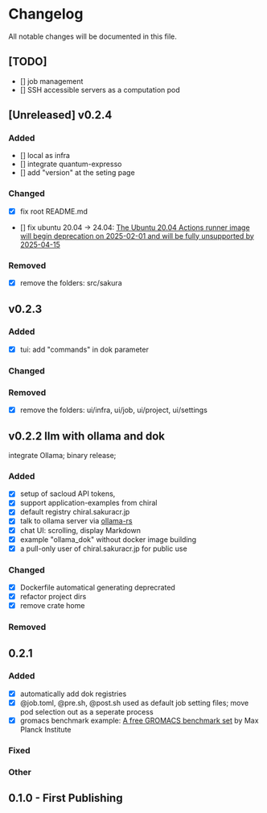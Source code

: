 # Changelog
All notable changes will be documented in this file.

## [TODO]
- [] job management
- [] SSH accessible servers as a computation pod 



## [Unreleased] v0.2.4
### Added
- [] local as infra 
- [] integrate quantum-expresso
- [] add "version" at the seting page
### Changed
- [x] fix root README.md
- [] fix ubuntu 20.04 -> 24.04: [The Ubuntu 20.04 Actions runner image will begin deprecation on 2025-02-01 and will be fully unsupported by 2025-04-15](https://github.com/actions/runner-images/issues/11101)
### Removed
- [x] remove the folders: src/sakura 



## v0.2.3 

### Added
- [x] tui: add "commands" in dok parameter
### Changed
### Removed
- [x] remove the folders: ui/infra, ui/job, ui/project, ui/settings



## v0.2.2 llm with ollama and dok
integrate Ollama; binary release;

### Added
- [x] setup of sacloud API tokens, 
- [x] support application-examples from chiral
- [x] default registry chiral.sakuracr.jp 
- [x] talk to ollama server via [ollama-rs](https://github.com/pepperoni21/ollama-rs)
- [x] chat UI: scrolling, display Markdown
- [x] example "ollama_dok" without docker image building
- [x] a pull-only user of chiral.sakuracr.jp for public use

### Changed
- [x] Dockerfile automatical generating deprecrated
- [x] refactor project dirs
- [x] remove crate home

### Removed



## 0.2.1

### Added
- [x] automatically add dok registries
- [x] @job.toml, @pre.sh, @post.sh used as default job setting files; move pod selection out as a seperate process
- [x] gromacs benchmark example: [A free GROMACS benchmark set](https://www.mpinat.mpg.de/grubmueller/bench) by Max Planck Institute

### Fixed


### Other


## 0.1.0 - First Publishing
